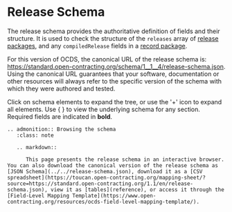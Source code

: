 # Release Schema

The release schema provides the authoritative definition of fields and their structure. It is used to check the structure of the `releases` array of [release packages](release_package), and any `compiledRelease` fields in a [record package](record_package).

For this version of OCDS, the canonical URL of the release schema is: <https://standard.open-contracting.org/schema/1__1__4/release-schema.json>. Using the canonical URL guarantees that your software, documentation or other resources will always refer to the specific version of the schema with which they were authored and tested.

Click on schema elements to expand the tree, or use the '+' icon to expand all elements. Use { } to view the underlying schema for any section. Required fields are indicated in **bold**.

<script src="../../_static/docson/widget.js" data-schema="../../release-schema.json"></script>

```eval_rst
.. admonition:: Browsing the schema
   :class: note

   .. markdown::

      This page presents the release schema in an interactive browser. You can also download the canonical version of the release schema as [JSON Schema](../../release-schema.json), download it as a [CSV spreadsheet](https://toucan.open-contracting.org/mapping-sheet/?source=https://standard.open-contracting.org/1.1/en/release-schema.json), view it as [tables](reference), or access it through the [Field-Level Mapping Template](https://www.open-contracting.org/resources/ocds-field-level-mapping-template/).
```
